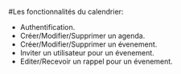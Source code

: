 #Les fonctionnalités du calendrier: 
 - Authentification.
 - Créer/Modifier/Supprimer un agenda.
 - Créer/Modifier/Supprimer un évenement.
 - Inviter un utilisateur pour un évenement.
 - Editer/Recevoir un rappel pour un évenement.

